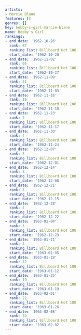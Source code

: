 ```yaml
---
artists:
- Marcie Blane
features: []
genres: []
key: bobby-s-girl-marcie-blane
name: Bobby's Girl
rankings:
- end_date: '1962-10-26'
  rank: 87
  ranking_list: Billboard Hot 100
  start_date: '1962-10-20'
- end_date: '1962-11-02'
  rank: 66
  ranking_list: Billboard Hot 100
  start_date: '1962-10-27'
- end_date: '1962-11-09'
  rank: 41
  ranking_list: Billboard Hot 100
  start_date: '1962-11-03'
- end_date: '1962-11-16'
  rank: 19
  ranking_list: Billboard Hot 100
  start_date: '1962-11-10'
- end_date: '1962-11-23'
  rank: 7
  ranking_list: Billboard Hot 100
  start_date: '1962-11-17'
- end_date: '1962-11-30'
  rank: 4
  ranking_list: Billboard Hot 100
  start_date: '1962-11-24'
- end_date: '1962-12-07'
  rank: 3
  ranking_list: Billboard Hot 100
  start_date: '1962-12-01'
- end_date: '1962-12-14'
  rank: 3
  ranking_list: Billboard Hot 100
  start_date: '1962-12-08'
- end_date: '1962-12-21'
  rank: 3
  ranking_list: Billboard Hot 100
  start_date: '1962-12-15'
- end_date: '1962-12-28'
  rank: 4
  ranking_list: Billboard Hot 100
  start_date: '1962-12-22'
- end_date: '1963-01-04'
  rank: 3
  ranking_list: Billboard Hot 100
  start_date: '1962-12-29'
- end_date: '1963-01-11'
  rank: 4
  ranking_list: Billboard Hot 100
  start_date: '1963-01-05'
- end_date: '1963-01-18'
  rank: 12
  ranking_list: Billboard Hot 100
  start_date: '1963-01-12'
- end_date: '1963-01-25'
  rank: 19
  ranking_list: Billboard Hot 100
  start_date: '1963-01-19'
- end_date: '1963-02-01'
  rank: 22
  ranking_list: Billboard Hot 100
  start_date: '1963-01-26'
- end_date: '1963-02-08'
  rank: 39
  ranking_list: Billboard Hot 100
  start_date: '1963-02-02'
---
```


